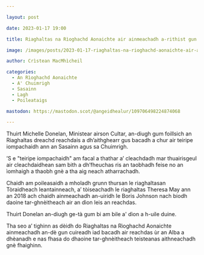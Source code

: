 ```yaml
---

layout: post

date: 2023-01-17 19:00

title: Riaghaltas na Rìoghachd Aonaichte air ainmeachadh a-rithist gun cur iad bacadh air teiripe iompachaidh

image: /images/posts/2023-01-17-riaghaltas-na-rioghachd-aonaichte-air-ainmeachadh-a-rithist-gun-cur-iad-bacadh-air-teiripe-iompachaidh.webp

author: Crìstean MacMhìcheil

categories:
  - An Rìoghachd Aonaichte
  - A' Chuimrigh
  - Sasainn
  - Lagh
  - Poileataigs

mastodon: https://mastodon.scot/@angeidhealur/109706498224874068

---
```


Thuirt Michelle Donelan, Ministear airson Cultar, an-diugh gum foillsich an Riaghaltas dreachd reachdais a dh’aithghearr gus bacadh a chur air teiripe iompachaidh ann an Sasainn agus sa Chuimrigh.

’S e "teiripe iompachaidh" am facal a thathar a’ cleachdadh mar thuairisgeul air cleachdaidhean sam bith a dh’fheuchas ris an taobhadh feise no an ìomhaigh a thaobh gnè a tha aig neach atharrachadh.

Chaidh am poileasaidh a mholadh grunn thursan le riaghaltasan Tòraidheach leantainneach, a’ tòiseachadh le riaghaltas Theresa May ann an 2018 ach chaidh ainmeachadh an-uiridh le Boris Johnson nach biodh daoine tar-ghnèitheach air an dìon leis an reachdas.

Thuirt Donelan an-diugh ge-tà gum bi am bile a' dìon a h-uile duine.

Tha seo a’ tighinn as dèidh do Riaghaltas na Rìoghachd Aonaichte ainmeachadh an-dè gun cuireadh iad bacadh air reachdas ùr an Alba a dhèanadh e nas fhasa do dhaoine tar-ghnèitheach teisteanas aithneachadh gnè fhaighinn.
